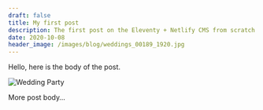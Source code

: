 ```yaml
---
draft: false
title: My first post
description: The first post on the Eleventy + Netlify CMS from scratch blog
date: 2020-10-08
header_image: /images/blog/weddings_00189_1920.jpg
---
```

Hello, here is the body of the post.

![Wedding Party](/images/blog/weddings_00189_1920.jpg "Bridesmaids")

More post body…